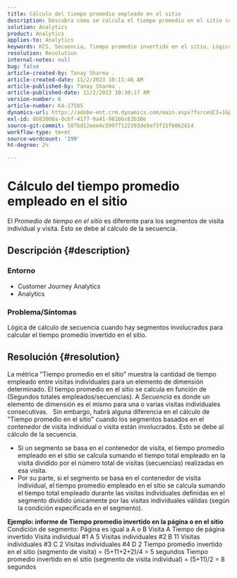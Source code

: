 ```yaml
---
title: Cálculo del tiempo promedio empleado en el sitio
description: Descubra cómo se calcula el tiempo promedio en el sitio cuando hay segmentos basados en el contenedor de visita individual o de visita implicados.
solution: Analytics
product: Analytics
applies-to: Analytics
keywords: KCS, Secuencia, Tiempo promedio invertido en el sitio, Lógica de secuencia
resolution: Resolution
internal-notes: null
bug: false
article-created-by: Tanay Sharma .
article-created-date: 11/2/2023 10:11:46 AM
article-published-by: Tanay Sharma .
article-published-date: 11/2/2023 10:30:17 AM
version-number: 6
article-number: KA-17585
dynamics-url: https://adobe-ent.crm.dynamics.com/main.aspx?forceUCI=1&pagetype=entityrecord&etn=knowledgearticle&id=233d9035-6879-ee11-8179-6045bd006149
exl-id: db83000a-0cbf-4177-9a41-981bbc63b30e
source-git-commit: 587bd12eee4c59977122393de5e73f15f6062614
workflow-type: tm+mt
source-wordcount: '299'
ht-degree: 2%

---
```


# Cálculo del tiempo promedio empleado en el sitio


El *Promedio de tiempo en el sitio* es diferente para los segmentos de visita individual y visita. Esto se debe al cálculo de la secuencia.

## Descripción {#description}


### Entorno

- Customer Journey Analytics
- Analytics




### Problema/Síntomas

Lógica de cálculo de secuencia cuando hay segmentos involucrados para calcular el tiempo promedio invertido en el sitio.


## Resolución {#resolution}


La métrica &quot;Tiempo promedio en el sitio&quot; muestra la cantidad de tiempo empleado entre visitas individuales para un elemento de dimensión determinado. El tiempo promedio en el sitio se calcula en función de (Segundos totales empleados/secuencias). A *Secuencia* es donde un elemento de dimensión es el mismo para una o varias visitas individuales consecutivas.
 
Sin embargo, habrá alguna diferencia en el cálculo de &quot;Tiempo promedio en el sitio&quot; cuando los segmentos basados en el contenedor de visita individual o visita están involucrados. Esto se debe al cálculo de la secuencia.

- Si un segmento se basa en el contenedor de visita, el tiempo promedio empleado en el sitio se calcula sumando el tiempo total empleado en la visita dividido por el número total de visitas (secuencias) realizadas en esa visita.
- Por su parte, si el segmento se basa en el contenedor de visita individual, el tiempo promedio empleado en el sitio se calcula sumando el tiempo total empleado durante las visitas individuales definidas en el segmento dividido únicamente por las visitas individuales válidas (según la condición especificada en el segmento).


<b>Ejemplo: informe de Tiempo promedio invertido en la página o en el sitio</b>
 
Condición de segmento: Página es igual a A o B Visita A Tiempo de página invertido Visita individual #1 A 5 Visitas individuales #2 B 11 Visitas individuales #3 C 2 Visitas individuales #4 D 2 Tiempo promedio invertido en el sitio (segmento de visita) = (5+11+2+2)/4 = 5 segundos Tiempo promedio invertido en el sitio (segmento de visita individual) = (5+11)/2 = 8 segundos
